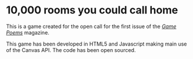 # 10,000 rooms you could call home

This is a game created for the open call for the first issue of the *[Game Poems](https://www.gamepoems.org/home)* magazine.

This game has been developed in HTML5 and Javascript making main use of the Canvas API. The code has been open sourced.
